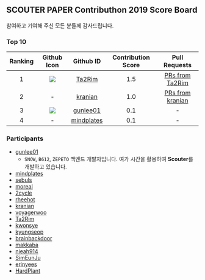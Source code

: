 ## SCOUTER PAPER Contributhon 2019 Score Board

참여하고 기여해 주신 모든 분들께 감사드립니다.

### Top 10 
|Ranking|Github Icon|Github ID|Contribution Score|Pull Requests|
|:----:|:----:|:----:|:----:|:----:|
|1|![](https://avatars1.githubusercontent.com/u/41318449?s=60&v=4)|[Ta2Rim](https://github.com/Ta2Rim)|1.5|[PRs from Ta2Rim](https://github.com/scouter-contrib/scouter-paper/pulls?utf8=%E2%9C%93&q=is%3Apr+author%3ATa2Rim+)|
|2|-|[kranian](https://github.com/kranian)|1.0|[PRs from kranian](https://github.com/scouter-contrib/scouter-paper/pulls?utf8=%E2%9C%93&q=is%3Apr+author%3Akranian+)|
|3|![](https://avatars1.githubusercontent.com/u/6788732?s=60&v=4)|[gunlee01](https://github.com/gunlee01)|0.1|-|
|4|-|[mindplates](https://github.com/mindplates)|0.1|-|

### Participants
* [gunlee01](https://github.com/gunlee01)  
  - `SNOW`, `B612`, `ZEPETO` 백엔드 개발자입니다. 여가 시간을 활용하여 **Scouter**를 개발하고 있습니다. 
* [mindplates](https://github.com/mindplates)  
* [sebuls](https://github.com/sebuls)  
* [moreal](https://github.com/moreal)  
* [2cycle](https://github.com/2cycle)  
* [rheehot](https://github.com/rheehot)  
* [kranian](https://github.com/kranian)  
* [voyagerwoo](https://github.com/voyagerwoo)  
* [Ta2Rim](https://github.com/Ta2Rim)  
* [kwonsye](https://github.com/kwonsye)  
* [kyungseop](https://github.com/kyungseop)  
* [brainbackdoor](https://github.com/brainbackdoor)  
* [makkaba](https://github.com/makkaba)  
* [nieah914](https://github.com/nieah914)  
* [SimEunJu](https://github.com/SimEunJu)  
* [erinyees](https://github.com/erinyees)  
* [HardPlant](https://github.com/HardPlant)  
